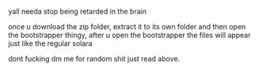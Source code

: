 yall needa stop being retarded in the brain



once u download the zip folder, extract it to its own folder and then open the bootstrapper thingy, after u open the bootstrapper the files will appear just like the regular solara

dont fucking dm me for random shit just read above.

